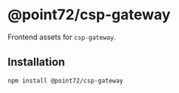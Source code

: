 # @point72/csp-gateway

Frontend assets for `csp-gateway`.


## Installation

```bash
npm install @point72/csp-gateway
```
